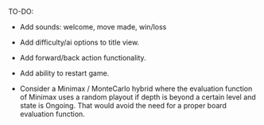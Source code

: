 TO-DO:

- Add sounds: welcome, move made, win/loss

- Add difficulty/ai options to title view.

- Add forward/back action functionality.

- Add ability to restart game.

- Consider a Minimax / MonteCarlo hybrid where the evaluation function of Minimax
uses a random playout if depth is beyond a certain level and state is Ongoing. That would
avoid the need for a proper board evaluation function.